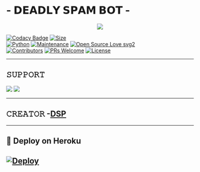 #  - 𝗗𝗘𝗔𝗗𝗟𝗬 𝗦𝗣𝗔𝗠 𝗕𝗢𝗧 -

<p align="center">
  <img src="https://telegra.ph/file/e0fad27744428f1460d5c.jpg">
</p>


[![Codacy Badge](https://api.codacy.com/project/badge/Grade/f7c51539e67b483bb8d7749acca51d3a)](https://app.codacy.com/gh/Lord-DSP3/LorDSPAM-Robot10?utm_source=github.com&utm_medium=referral&utm_content=Lord-DSP3/LorDSPAM-Robot10&utm_campaign=Badge_Grade_Settings)
[![Size](https://img.shields.io/github/repo-size/Lord-DSP3?/LorDSPAM-Robot10?style=flat-square&color=green)](https://github.com/Lord-DSP3/LorDSPAM-Robot10/)   
[![Python](https://img.shields.io/badge/Python-v3.9-blue)](https://www.python.org/)
[![Maintenance](https://img.shields.io/badge/Maintained%3F-yes-green.svg)](https://github.com/Lord-DSP3/LorDSPAM-Robot10/graphs/commit-activity)
[![Open Source Love svg2](https://badges.frapsoft.com/os/v2/open-source.svg?v=103)](https://github.com/Lord-DSP3/LorDSPAM-Robot010)   
[![Contributors](https://img.shields.io/github/contributors/Lord-DSP3/LorDSPAM-Robot10?style=flat-square&color=green)](https://github.com/Lord-DSP3/LorDSPAM-Robot10/graphs/contributors)
[![PRs Welcome](https://img.shields.io/badge/PRs-welcome-brightgreen.svg?style=flat-square)](https://makeapullrequest.com)
[![License](https://img.shields.io/badge/License-AGPL-blue)](https://github.com/Lord-DSP3/LorDSPAM-Robot10/blob/main/LICENSE)

----


## 𝚂𝚄𝙿𝙿𝙾𝚁𝚃 
                          
<a href="https://t.me/Anime_Gaming_Chat_Global"><img src="https://img.shields.io/badge/Join-SUPPORT%20GROUP-red.svg?logo=Telegram"></a>
<a href="https://t.me/Anime_Hub_Fz"><img src="https://img.shields.io/badge/Join-SUPPORT%20CHANNEL-red.svg?logo=Telegram"></a>

-------------------------------------------------

## 𝙲𝚁𝙴𝙰𝚃𝙾𝚁 -[DSP](https://t.me/Lord_DSP_3)

-------------------------------------------------
## 🚀 Deploy on Heroku 
[![Deploy](https://www.herokucdn.com/deploy/button.svg)](https://heroku.com/deploy?template=https:https://github.com/Lord-DSP3/LorDSPAM-Robot010)
------------------------------------------------


